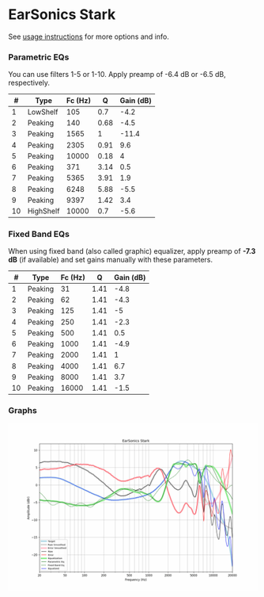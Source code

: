 # EarSonics Stark
See [usage instructions](https://github.com/jaakkopasanen/AutoEq#usage) for more options and info.

### Parametric EQs
You can use filters 1-5 or 1-10. Apply preamp of -6.4 dB or -6.5 dB, respectively.

|   # | Type      |   Fc (Hz) |    Q |   Gain (dB) |
|-----|-----------|-----------|------|-------------|
|   1 | LowShelf  |       105 | 0.7  |        -4.2 |
|   2 | Peaking   |       140 | 0.68 |        -4.5 |
|   3 | Peaking   |      1565 | 1    |       -11.4 |
|   4 | Peaking   |      2305 | 0.91 |         9.6 |
|   5 | Peaking   |     10000 | 0.18 |         4   |
|   6 | Peaking   |       371 | 3.14 |         0.5 |
|   7 | Peaking   |      5365 | 3.91 |         1.9 |
|   8 | Peaking   |      6248 | 5.88 |        -5.5 |
|   9 | Peaking   |      9397 | 1.42 |         3.4 |
|  10 | HighShelf |     10000 | 0.7  |        -5.6 |

### Fixed Band EQs
When using fixed band (also called graphic) equalizer, apply preamp of **-7.3 dB** (if available) and set gains manually with these parameters.

|   # | Type    |   Fc (Hz) |    Q |   Gain (dB) |
|-----|---------|-----------|------|-------------|
|   1 | Peaking |        31 | 1.41 |        -4.8 |
|   2 | Peaking |        62 | 1.41 |        -4.3 |
|   3 | Peaking |       125 | 1.41 |        -5   |
|   4 | Peaking |       250 | 1.41 |        -2.3 |
|   5 | Peaking |       500 | 1.41 |         0.5 |
|   6 | Peaking |      1000 | 1.41 |        -4.9 |
|   7 | Peaking |      2000 | 1.41 |         1   |
|   8 | Peaking |      4000 | 1.41 |         6.7 |
|   9 | Peaking |      8000 | 1.41 |         3.7 |
|  10 | Peaking |     16000 | 1.41 |        -1.5 |

### Graphs
![](./EarSonics%20Stark.png)
